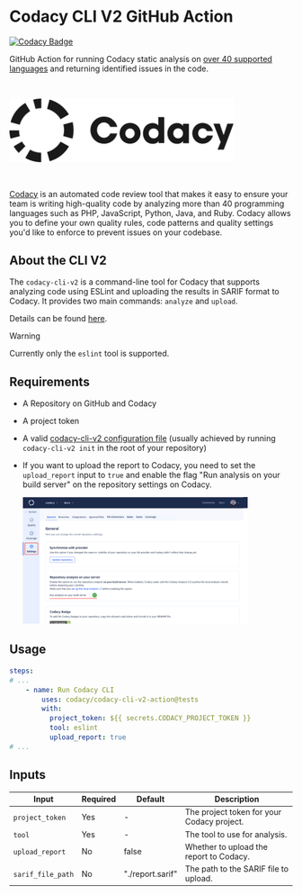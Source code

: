 # Codacy CLI V2 GitHub Action

[![Codacy Badge](https://app.codacy.com/project/badge/Grade/3225e1abbad540ea8f98efc972d1f8b5)](https://app.codacy.com/gh/codacy/codacy-cli-v2-action/dashboard?utm_source=gh&utm_medium=referral&utm_content=&utm_campaign=Badge_grade)

GitHub Action for running Codacy static analysis on [over 40 supported languages](https://docs.codacy.com/getting-started/supported-languages-and-tools/) and returning identified issues in the code.

<br/>

<a href="https://www.codacy.com" target="_blank"><img src="images/codacy-logo.svg" alt="Codacy" width="400"/></a>

<br/>

[Codacy](https://www.codacy.com/) is an automated code review tool that makes it easy to ensure your team is writing high-quality code by analyzing more than 40 programming languages such as PHP, JavaScript, Python, Java, and Ruby. Codacy allows you to define your own quality rules, code patterns and quality settings you'd like to enforce to prevent issues on your codebase.

## About the CLI V2

The `codacy-cli-v2` is a command-line tool for Codacy that supports analyzing code using ESLint and uploading the results in SARIF format to Codacy. It provides two main commands: `analyze` and `upload`.

Details can be found [here](https://github.com/codacy/codacy-cli-v2).

> [!WARNING] 
> Currently only the `eslint` tool is supported.

## Requirements

- A Repository on GitHub and Codacy
- A project token
- A valid [codacy-cli-v2 configuration file](https://github.com/codacy/codacy-cli-v2?tab=readme-ov-file#important-concepts) (usually achieved by running `codacy-cli-v2 init` in the root of your repository)
- If you want to upload the report to Codacy, you need to set the `upload_report` input to `true` and enable the flag "Run analysis on your build server" on the repository settings on Codacy.

    <img src="images/run-analysis-through-build-server.png" alt="Codacy" width="400"/>


## Usage

```yaml
steps:
# ...
    - name: Run Codacy CLI
        uses: codacy/codacy-cli-v2-action@tests
        with:
          project_token: ${{ secrets.CODACY_PROJECT_TOKEN }}
          tool: eslint
          upload_report: true
# ...
```

## Inputs

| Input | Required | Default | Description |
| ----- | -------- | ------- | ----------- |
| `project_token` | Yes | - | The project token for your Codacy project. |
| `tool` | Yes | - | The tool to use for analysis. |
| `upload_report` | No | false | Whether to upload the report to Codacy. |
| `sarif_file_path` | No | "./report.sarif" | The path to the SARIF file to upload. |
